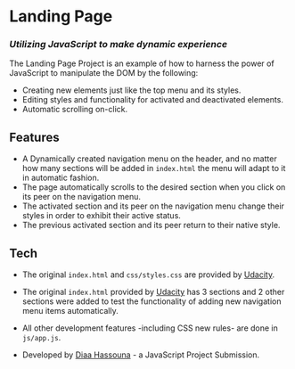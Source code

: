 # Landing Page
### _Utilizing JavaScript to make dynamic experience_

The Landing Page Project is an example of how to harness the power of JavaScript to manipulate the DOM by the following:

- Creating new elements just like the top menu and its styles.
- Editing styles and functionality for activated and deactivated elements.
- Automatic scrolling on-click.

## Features

- A Dynamically created navigation menu on the header, and no matter how many sections will be added in `index.html` the menu will adapt to it in automatic fashion.
- The page automatically scrolls to the desired section when you click on its peer on the navigation menu.
- The activated section and its peer on the navigation menu change their styles in order to exhibit their active status.
- The previous activated section and its peer return to their native style.

## Tech

- The original `index.html` and `css/styles.css` are provided by [Udacity].
- The original `index.html` provided by [Udacity] has 3 sections and 2 other sections were added to test the functionality of adding new navigation menu items automatically.
- All other development features -including CSS new rules- are done in `js/app.js`.
- Developed by [Diaa Hassouna] - a JavaScript Project Submission.

   [Udacity]: <https://github.com/udacity/fend/tree/refresh-2019>
   [Diaa Hassouna]: <https://github.com/diaahassouna>
   
